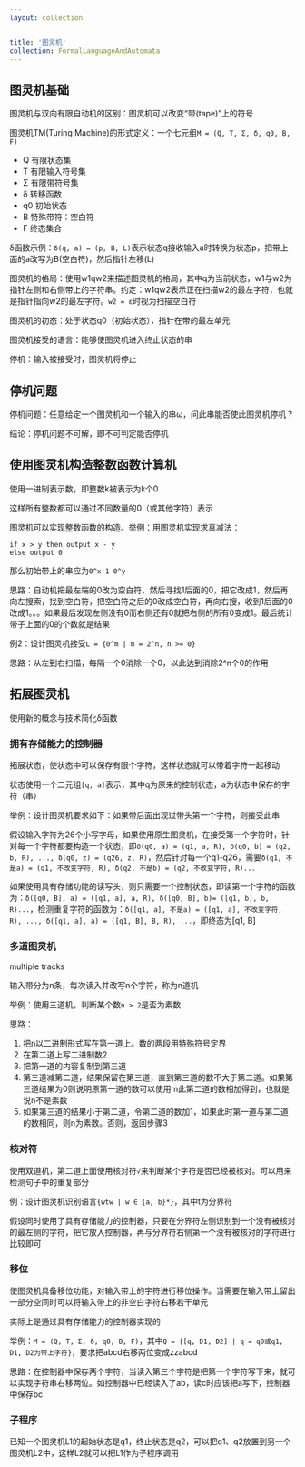 ```yaml
---
layout: collection


title: '图灵机'
collection: FormalLanguageAndAutomata
---
```


## 图灵机基础

图灵机与双向有限自动机的区别：图灵机可以改变“带(tape)”上的符号

图灵机TM(Turing Machine)的形式定义：一个七元组```M = (Q, T, Σ, δ, q0, B, F)```

- Q 有限状态集
- T 有限输入符号集
- Σ 有限带符号集
- δ 转移函数
- q0 初始状态
- B 特殊带符：空白符
- F 终态集合

δ函数示例：```δ(q, a) = (p, B, L)```表示状态q接收输入a时转换为状态p，把带上面的a改写为B(空白符)，然后指针左移(L)

图灵机的格局：使用w1qw2来描述图灵机的格局，其中q为当前状态，w1与w2为指针左侧和右侧带上的字符串。约定：w1qw2表示正在扫描w2的最左字符，也就是指针指向w2的最左字符。```w2 = ε```时视为扫描空白符

图灵机的初态：处于状态q0（初始状态），指针在带的最左单元

图灵机接受的语言：能够使图灵机进入终止状态的串

停机：输入被接受时，图灵机将停止

## 停机问题

停机问题：任意给定一个图灵机和一个输入的串ω，问此串能否使此图灵机停机？

结论：停机问题不可解，即不可判定能否停机

## 使用图灵机构造整数函数计算机

使用一进制表示数，即整数k被表示为k个0

这样所有整数都可以通过不同数量的0（或其他字符）表示

图灵机可以实现整数函数的构造。举例：用图灵机实现求真减法：

```
if x > y then output x - y
else output 0
```

那么初始带上的串应为```0^x 1 0^y```

思路：自动机把最左端的0改为空白符，然后寻找1后面的0，把它改成1，然后再向左搜索，找到空白符，把空白符之后的0改成空白符，再向右搜，收到1后面的0改成1。。。如果最后发现左侧没有0而右侧还有0就把右侧的所有0变成1。最后统计带子上面的0的个数就是结果

例2：设计图灵机接受```L = {0^m | m = 2^n, n >= 0}```

思路：从左到右扫描，每隔一个0消除一个0，以此达到消除2^n个0的作用

## 拓展图灵机

使用新的概念与技术简化δ函数

### 拥有存储能力的控制器

拓展状态，使状态中可以保存有限个字符，这样状态就可以带着字符一起移动

状态使用一个二元组```[q, a]```表示，其中q为原来的控制状态，a为状态中保存的字符（串）

举例：设计图灵机要求如下：如果带后面出现过带头第一个字符，则接受此串

假设输入字符为26个小写字母，如果使用原生图灵机，在接受第一个字符时，针对每一个字符都要构造一个状态，即```δ(q0, a) = (q1, a, R), δ(q0, b) = (q2, b, R), ..., δ(q0, z) = (q26, z, R)```，然后针对每一个q1-q26，需要```δ(q1, 不是a) = (q1, 不改变字符, R), δ(q2, 不是b) = (q2, 不改变字符, R)...```

如果使用具有存储功能的读写头，则只需要一个控制状态，即读第一个字符的函数为：```δ([q0, B], a) = ([q1, a], a, R), δ([q0, B], b)= ([q1, b], b, R)...```，检测重复字符的函数为：```δ([q1, a], 不是a) = ([q1, a], 不改变字符, R), ..., δ([q1, a], a) = ([q1, B], B, R), ...```，即终态为[q1, B]

### 多道图灵机

multiple tracks

输入带分为n条，每次读入并改写n个字符，称为n道机

举例：使用三道机，判断某个数```n > 2```是否为素数

思路：
1. 把n以二进制形式写在第一道上。数的两段用特殊符号定界
2. 在第二道上写二进制数2
3. 把第一道的内容复制到第三道
4. 第三道减第二道，结果保留在第三道，直到第三道的数不大于第二道。如果第三道结果为0则说明原第一道的数可以使用m此第二道的数相加得到，也就是说n不是素数
5. 如果第三道的结果小于第二道，令第二道的数加1，如果此时第一道与第二道的数相同，则n为素数。否则，返回步骤3

### 核对符

使用双道机，第二道上面使用核对符```√```来判断某个字符是否已经被核对。可以用来检测句子中的重复部分

例：设计图灵机识别语言```{wtw | w ∈ {a, b}*}```，其中t为分界符

假设同时使用了具有存储能力的控制器，只要在分界符左侧识别到一个没有被核对的最左侧的字符，把它放入控制器，再与分界符右侧第一个没有被核对的字符进行比较即可

### 移位

使图灵机具备移位功能，对输入带上的字符进行移位操作。当需要在输入带上留出一部分空间时可以将输入带上的非空白字符右移若干单元

实际上是通过具有存储能力的控制器实现的

举例：```M = (Q, T, Σ, δ, q0, B, F)```，其中```Q = {[q, D1, D2] | q = q0或q1, D1, D2为带上字符}```，要求把abcd右移两位变成zzabcd

思路：在控制器中保存两个字符，当读入第三个字符是把第一个字符写下来，就可以实现字符串右移两位。如控制器中已经读入了ab，读c时应该把a写下，控制器中保存bc

### 子程序

已知一个图灵机L1的起始状态是q1，终止状态是q2，可以把q1、q2放置到另一个图灵机L2中，这样L2就可以把L1作为子程序调用


